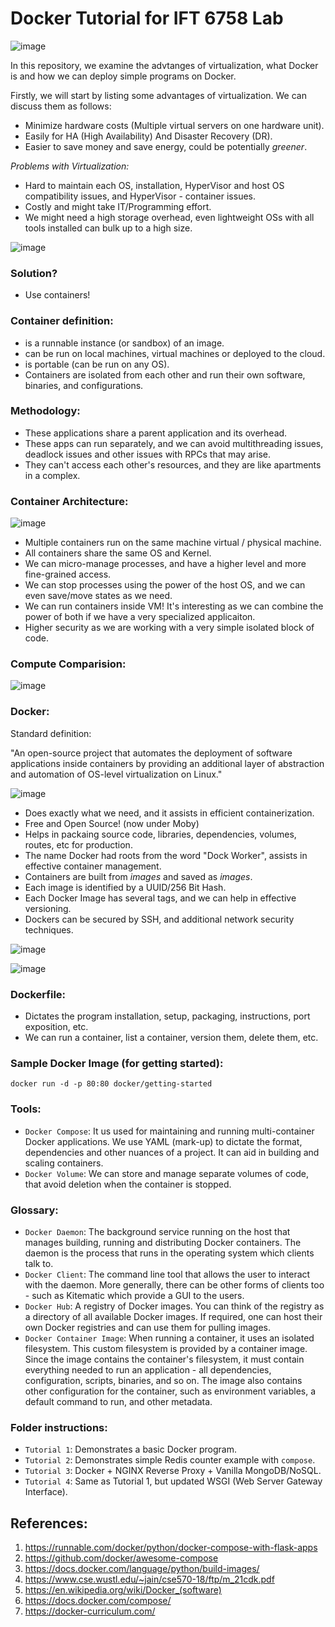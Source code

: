 # Docker Tutorial for IFT 6758 Lab
![image](https://user-images.githubusercontent.com/20723780/143995444-96c1dcc1-8124-4989-b427-43299eb4ca43.png)


In this repository, we examine the advtanges of virtualization, what Docker is and how we can deploy simple programs on Docker.

Firstly, we will start by listing some advantages of virtualization. We can discuss them as follows: 

- Minimize hardware costs (Multiple virtual servers on one hardware unit).
- Easily for HA (High Availability) And Disaster Recovery (DR). 
- Easier to save money and save energy, could be potentially _greener_. 

*Problems with Virtualization:*

- Hard to maintain each OS, installation, HyperVisor and host OS compatibility issues, and HyperVisor - container issues. 
- Costly and might take IT/Programming effort.
- We might need a high storage overhead, even lightweight OSs with all tools installed can bulk up to a high size.

![image](https://user-images.githubusercontent.com/20723780/143990359-17532e37-62fc-4fc0-8e23-c7914ff1b430.png)

### Solution? 

- Use containers! 

### Container definition: 

- is a runnable instance (or sandbox) of an image. 
- can be run on local machines, virtual machines or deployed to the cloud.
- is portable (can be run on any OS).
- Containers are isolated from each other and run their own software, binaries, and configurations.

### Methodology: 
- These applications share a parent application and its overhead. 
- These apps can run separately, and we can avoid multithreading issues, deadlock issues and other issues with RPCs that may arise. 
- They can't access each other's resources, and they are like apartments in a complex. 

### Container Architecture: 

![image](https://user-images.githubusercontent.com/20723780/143990532-bc3b9d6b-1d67-4753-8b18-6f6cd4d2186f.png)

- Multiple containers run on the same machine virtual / physical machine. 
- All containers share the same OS and Kernel. 
- We can micro-manage processes, and have a higher level and more fine-grained access. 
- We can stop processes using the power of the host OS, and we can even save/move states as we need. 
- We can run containers inside VM! It's interesting as we can combine the power of both if we have a very specialized applicaiton. 
- Higher security as we are working with a very simple isolated block of code.


### Compute Comparision:

![image](https://user-images.githubusercontent.com/20723780/143990826-2309c269-5e52-48b3-ac73-fa58de183542.png)

### Docker: 

Standard definition:

"An open-source project that automates the deployment of software applications inside containers by providing an additional layer of abstraction and automation of OS-level virtualization on Linux."

![image](https://user-images.githubusercontent.com/20723780/144093754-50ee9e40-6491-4182-a61d-a210736345e9.png)


- Does exactly what we need, and it assists in efficient containerization. 
- Free and Open Source! (now under Moby)
- Helps in packaing source code, libraries, dependencies, volumes, routes, etc for production.
- The name Docker had roots from the word "Dock Worker", assists in effective container management. 
- Containers are built from _images_ and saved as _images_. 
- Each image is identified by a UUID/256 Bit Hash. 
- Each Docker Image has several tags, and we can help in effective versioning. 
- Dockers can be secured by SSH, and additional network security techniques. 

![image](https://user-images.githubusercontent.com/20723780/143991344-12ac2ac0-7bbc-444d-b43d-aeb92ec1d430.png)

![image](https://user-images.githubusercontent.com/20723780/143991532-b8d7e0d5-070b-4d01-aa6c-1ce058a0967e.png)

### Dockerfile:

- Dictates the program installation, setup, packaging, instructions, port exposition, etc. 
- We can run a container, list a container, version them, delete them, etc. 

### Sample Docker Image (for getting started):

```
docker run -d -p 80:80 docker/getting-started
```

### Tools: 

- `Docker Compose`: It us used for maintaining and running multi-container Docker applications. We use YAML (mark-up) to dictate the format, dependencies and other nuances of a project. It can aid in building and scaling containers.
- `Docker Volume`: We can store and manage separate volumes of code, that avoid deletion when the container is stopped. 

### Glossary:

- `Docker Daemon`: The background service running on the host that manages building, running and distributing Docker containers. The daemon is the process that runs in the operating system which clients talk to.
- `Docker Client`: The command line tool that allows the user to interact with the daemon. More generally, there can be other forms of clients too - such as Kitematic which provide a GUI to the users.
- `Docker Hub`: A registry of Docker images. You can think of the registry as a directory of all available Docker images. If required, one can host their own Docker registries and can use them for pulling images.
- `Docker Container Image`: When running a container, it uses an isolated filesystem. This custom filesystem is provided by a container image. Since the image contains the container's filesystem, it must contain everything needed to run an application - all dependencies, configuration, scripts, binaries, and so on. The image also contains other configuration for the container, such as environment variables, a default command to run, and other metadata.

### Folder instructions:

- `Tutorial 1`: Demonstrates a basic Docker program. 
- `Tutorial 2`: Demonstrates simple Redis counter example with `compose`. 
- `Tutorial 3`: Docker + NGINX Reverse Proxy + Vanilla MongoDB/NoSQL.
- `Tutorial 4`: Same as Tutorial 1, but updated WSGI (Web Server Gateway Interface).

## References:

1. https://runnable.com/docker/python/docker-compose-with-flask-apps
2. https://github.com/docker/awesome-compose
3. https://docs.docker.com/language/python/build-images/
4. https://www.cse.wustl.edu/~jain/cse570-18/ftp/m_21cdk.pdf
5. https://en.wikipedia.org/wiki/Docker_(software)
6. https://docs.docker.com/compose/
7. https://docker-curriculum.com/
